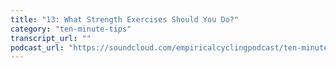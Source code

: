 ```yaml
---
title: "13: What Strength Exercises Should You Do?"
category: "ten-minute-tips"
transcript_url: ""
podcast_url: "https://soundcloud.com/empiricalcyclingpodcast/ten-minute-tips-13-what-strength-exercises-should-you-do"
---
```

